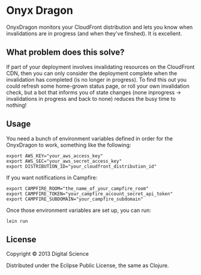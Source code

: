# Onyx Dragon

OnyxDragon monitors your CloudFront distribution and lets you know when
invalidations are in progress (and when they've finshed). It is excellent.

## What problem does this solve?

If part of your deployment involves invalidating resources on the CloudFront
CDN, then you can only consider the deployment complete when the invalidation
has completed (is no longer in progress). To find this out you could refresh
some home-grown status page, or roll your own invalidation check, but a bot that
informs you of state changes (none inprogress -> invalidations in progress and
back to none) reduces the busy time to nothing!

## Usage

You need a bunch of environment variables defined in order for the OnyxDragon to 
work, something like the following:

    export AWS_KEY="your_aws_access_key"
    export AWS_SEC="your_aws_secret_access_key"
    export DISTRIBUTION_ID="your_cloudfront_distribution_id"

If you want notifications in Campfire:

    export CAMPFIRE_ROOM="the_name_of_your_campfire_room"
    export CAMPFIRE_TOKEN="your_campfire_account_secret_api_token"
    export CAMPFIRE_SUBDOMAIN="your_campfire_subdomain"

Once those environment variables are set up, you can run:

    lein run

## License

Copyright © 2013 Digital Science

Distributed under the Eclipse Public License, the same as Clojure.
